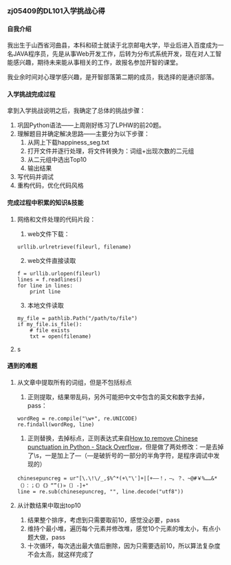 ### zj05409的DL101入学挑战心得

#### 自我介绍
我出生于山西省河曲县，本科和硕士就读于北京邮电大学，毕业后进入百度成为一名JAVA程序员，先是从事Web开发工作，后转为分布式系统开发，现在对人工智能感兴趣，期待未来能从事相关的工作，故报名参加开智的课堂。

我业余时间对心理学感兴趣，是开智部落第二期的成员，我选择的是通识部落。

#### 入学挑战完成过程
拿到入学挑战说明之后，我确定了总体的挑战步骤：
1. 巩固Python语法——上周刚好练习了LPHW的前20题。
2. 理解题目并确定解决思路——主要分为以下步骤：
    1. 从网上下载happiness_seg.txt
    2. 打开文件并逐行处理，将文件转换为：词组+出现次数的二元组
    3. 从二元组中选出Top10
    4. 输出结果
3. 写代码并调试
4. 重构代码，优化代码风格

#### 完成过程中积累的知识&技能
1. 网络和文件处理的代码片段：

    1. web文件下载：

    ```
    urllib.urlretrieve(fileurl, filename)
    ```

    2. web文件直接读取
    
    ```
    f = urllib.urlopen(fileurl)
    lines = f.readlines()
    for line in lines:
        print line
    ```
    
    3. 本地文件读取
    ```
    my_file = pathlib.Path("/path/to/file")
    if my_file.is_file():
        # file exists
        txt = open(filename)
    ```

2. s

#### 遇到的难题
1. 从文章中提取所有的词组，但是不包括标点
    1. 正则提取，结果带乱码，另外可能把中文中包含的英文和数字去掉，pass：
    ```
    wordReg = re.compile("\w+", re.UNICODE)
    re.findall(wordReg, line)
    ```
    1. 正则替换，去掉标点，正则表达式来自[How to remove Chinese punctuation in Python - Stack Overflow](http://stackoverflow.com/questions/36640587/how-to-remove-chinese-punctuation-in-python)，但是做了两处修改：一是去掉了\s，一是加上了―（―是破折号的一部分的半角字符，是程序调试中发现的）
    ```
    chinesepuncreg = ur"[\.\!\/_,$%^*(+\"\']+|[+——！，―。？、~@#￥%……&*（）：；《）《》“”()»〔〕-]+"
    line = re.sub(chinesepuncreg, "", line.decode("utf8"))
    ```

2. 从计数结果中取出top10
    1. 结果整个排序，考虑到只需要取前10，感觉没必要，pass
    2. 维持个最小堆，遍历每个元素并修改堆，感觉10个元素的堆太小，有点小题大做，pass
    3. 十次循环，每次选出最大值后删除，因为只需要选前10，所以算法复杂度不会太高，就这样完成了
